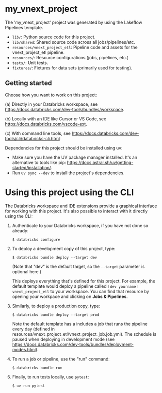 # my_vnext_project

The 'my_vnext_project' project was generated by using the Lakeflow Pipelines template.

* `lib/`: Python source code for this project.
* `lib/shared`: Shared source code across all jobs/pipelines/etc.
* `resources/vnext_project_etl`: Pipeline code and assets for the vnext_project_etl pipeline.
* `resources/`:  Resource configurations (jobs, pipelines, etc.)
* `tests/`: Unit tests.
* `fixtures/`: Fixtures for data sets (primarily used for testing).


## Getting started

Choose how you want to work on this project:

(a) Directly in your Databricks workspace, see
    https://docs.databricks.com/dev-tools/bundles/workspace.

(b) Locally with an IDE like Cursor or VS Code, see
    https://docs.databricks.com/vscode-ext.

(c) With command line tools, see https://docs.databricks.com/dev-tools/cli/databricks-cli.html

Dependencies for this project should be installed using uv:

*  Make sure you have the UV package manager installed.
   It's an alternative to tools like pip: https://docs.astral.sh/uv/getting-started/installation/.
*  Run `uv sync --dev` to install the project's dependencies.


# Using this project using the CLI

The Databricks workspace and IDE extensions provide a graphical interface for working
with this project. It's also possible to interact with it directly using the CLI:

1. Authenticate to your Databricks workspace, if you have not done so already:
    ```
    $ databricks configure
    ```

2. To deploy a development copy of this project, type:
    ```
    $ databricks bundle deploy --target dev
    ```
    (Note that "dev" is the default target, so the `--target` parameter
    is optional here.)

    This deploys everything that's defined for this project.
    For example, the default template would deploy a pipeline called
    `[dev yourname] vnext_project_etl` to your workspace.
    You can find that resource by opening your workpace and clicking on **Jobs & Pipelines**.

3. Similarly, to deploy a production copy, type:
   ```
   $ databricks bundle deploy --target prod
   ```
   Note the default template has a includes a job that runs the pipeline every day
   (defined in resources/vnext_project_etl/vnext_project_job.job.yml). The schedule
   is paused when deploying in development mode (see
   https://docs.databricks.com/dev-tools/bundles/deployment-modes.html).

4. To run a job or pipeline, use the "run" command:
   ```
   $ databricks bundle run
   ```
5. Finally, to run tests locally, use `pytest`:
   ```
   $ uv run pytest
   ```

